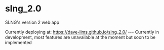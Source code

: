 # slng_2.0
SLNG's version 2 web app

Currently deploying at: https://dave-lims.github.io/slng_2.0/
--- Currently in development, most features are unavailable at the moment but soon to be implemented
